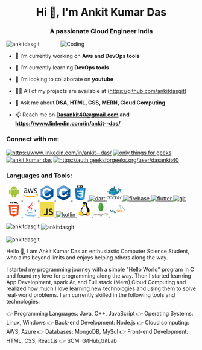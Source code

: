<h1 align="center">Hi 👋, I'm Ankit Kumar Das</h1>
<h3 align="center">A passionate Cloud Engineer India</h3>
<img align="right" alt="Coding" width="360" src="https://cdn.dribbble.com/users/1162077/screenshots/3848914/media/7ed7d5ca074b48b328150e5a231e8d1f.gif">

<p align="left"> <img src="https://komarev.com/ghpvc/?username=ankitdasgit&label=Profile%20views&color=0e75b6&style=flat" alt="ankitdasgit" /> </p>

- 🔭 I’m currently working on **Aws and DevOps tools**

- 🌱 I’m currently learning **DevOps tools**

- 👯 I’m looking to collaborate on **youtube**

- 👨‍💻 All of my projects are available at (https://github.com/ankitdasgit)

- 💬 Ask me about **DSA, HTML, CSS, MERN, Cloud Computing**

- 📫 Reach me on **Dasankit40@gmail.com and  https://www.linkedin.com/in/ankit--das/**



<h3 align="left">Connect with me:</h3>

<p align="left">
<a href="https://linkedin.com/in/https://www.linkedin.com/in/ankit--das/" target="blank"><img align="center" src="https://raw.githubusercontent.com/rahuldkjain/github-profile-readme-generator/master/src/images/icons/Social/linked-in-alt.svg" alt="https://www.linkedin.com/in/ankit--das/" height="30" width="40" /></a>
<a href="https://www.youtube.com/c/only things for geeks" target="blank"><img align="center" src="https://raw.githubusercontent.com/rahuldkjain/github-profile-readme-generator/master/src/images/icons/Social/youtube.svg" alt="only things for geeks" height="30" width="40" /></a>
<a href="https://www.leetcode.com/ankit kumar das" target="blank"><img align="center" src="https://raw.githubusercontent.com/rahuldkjain/github-profile-readme-generator/master/src/images/icons/Social/leet-code.svg" alt="ankit kumar das" height="30" width="40" /></a>
<a href="https://auth.geeksforgeeks.org/user/https://auth.geeksforgeeks.org/user/dasankit40" target="blank"><img align="center" src="https://raw.githubusercontent.com/rahuldkjain/github-profile-readme-generator/master/src/images/icons/Social/geeks-for-geeks.svg" alt="https://auth.geeksforgeeks.org/user/dasankit40" height="30" width="40" /></a>
</p>

<h3 align="left">Languages and Tools:</h3>
<p align="left"> <a href="https://developer.android.com" target="_blank" rel="noreferrer"> <img src="https://raw.githubusercontent.com/devicons/devicon/master/icons/android/android-original-wordmark.svg" alt="android" width="40" height="40"/> </a> <a href="https://aws.amazon.com" target="_blank" rel="noreferrer"> <img src="https://raw.githubusercontent.com/devicons/devicon/master/icons/amazonwebservices/amazonwebservices-original-wordmark.svg" alt="aws" width="40" height="40"/> </a> <a href="https://www.cprogramming.com/" target="_blank" rel="noreferrer"> <img src="https://raw.githubusercontent.com/devicons/devicon/master/icons/c/c-original.svg" alt="c" width="40" height="40"/> </a> <a href="https://www.w3schools.com/cpp/" target="_blank" rel="noreferrer"> <img src="https://raw.githubusercontent.com/devicons/devicon/master/icons/cplusplus/cplusplus-original.svg" alt="cplusplus" width="40" height="40"/> </a> <a href="https://www.w3schools.com/css/" target="_blank" rel="noreferrer"> <img src="https://raw.githubusercontent.com/devicons/devicon/master/icons/css3/css3-original-wordmark.svg" alt="css3" width="40" height="40"/> </a> <a href="https://dart.dev" target="_blank" rel="noreferrer"> <img src="https://www.vectorlogo.zone/logos/dartlang/dartlang-icon.svg" alt="dart" width="40" height="40"/> </a> <a href="https://www.docker.com/" target="_blank" rel="noreferrer"> <img src="https://raw.githubusercontent.com/devicons/devicon/master/icons/docker/docker-original-wordmark.svg" alt="docker" width="40" height="40"/> </a> <a href="https://firebase.google.com/" target="_blank" rel="noreferrer"> <img src="https://www.vectorlogo.zone/logos/firebase/firebase-icon.svg" alt="firebase" width="40" height="40"/> </a> <a href="https://flutter.dev" target="_blank" rel="noreferrer"> <img src="https://www.vectorlogo.zone/logos/flutterio/flutterio-icon.svg" alt="flutter" width="40" height="40"/> </a> <a href="https://git-scm.com/" target="_blank" rel="noreferrer"> <img src="https://www.vectorlogo.zone/logos/git-scm/git-scm-icon.svg" alt="git" width="40" height="40"/> </a> <a href="https://www.w3.org/html/" target="_blank" rel="noreferrer"> <img src="https://raw.githubusercontent.com/devicons/devicon/master/icons/html5/html5-original-wordmark.svg" alt="html5" width="40" height="40"/> </a> <a href="https://www.java.com" target="_blank" rel="noreferrer"> <img src="https://raw.githubusercontent.com/devicons/devicon/master/icons/java/java-original.svg" alt="java" width="40" height="40"/> </a> <a href="https://developer.mozilla.org/en-US/docs/Web/JavaScript" target="_blank" rel="noreferrer"> <img src="https://raw.githubusercontent.com/devicons/devicon/master/icons/javascript/javascript-original.svg" alt="javascript" width="40" height="40"/> </a> <a href="https://kotlinlang.org" target="_blank" rel="noreferrer"> <img src="https://www.vectorlogo.zone/logos/kotlinlang/kotlinlang-icon.svg" alt="kotlin" width="40" height="40"/> </a> <a href="https://www.linux.org/" target="_blank" rel="noreferrer"> <img src="https://raw.githubusercontent.com/devicons/devicon/master/icons/linux/linux-original.svg" alt="linux" width="40" height="40"/> </a> <a href="https://www.mongodb.com/" target="_blank" rel="noreferrer"> <img src="https://raw.githubusercontent.com/devicons/devicon/master/icons/mongodb/mongodb-original-wordmark.svg" alt="mongodb" width="40" height="40"/> </a> <a href="https://www.mysql.com/" target="_blank" rel="noreferrer"> <img src="https://raw.githubusercontent.com/devicons/devicon/master/icons/mysql/mysql-original-wordmark.svg" alt="mysql" width="40" height="40"/> </a> </p>

<p><img align="left" src="https://github-readme-stats.vercel.app/api/top-langs?username=ankitdasgit&show_icons=true&locale=en&layout=compact" alt="ankitdasgit" /></p>

<p>&nbsp;<img align="center" src="https://github-readme-stats.vercel.app/api?username=ankitdasgit&show_icons=true&locale=en" alt="ankitdasgit" /></p>

<p><img align="center" src="https://github-readme-streak-stats.herokuapp.com/?user=ankitdasgit&" alt="ankitdasgit" /></p>


<p>Hello 👦️, I am Ankit Kumar Das an enthusiastic Computer Science Student, who aims beyond limits and enjoys helping others along the way.

I started my programming journey with a simple "Hello World" program in C and found my love for programming along the way. Then I started learning App Development, spark Ar, and Full stack (Mern),Cloud Computing and realized how much I love learning new technologies and using them to solve real-world problems. I am currently skilled in the following tools and technologies:

👉 Programming Languages: Java, C++, JavaScript
👉 Operating Systems: Linux, Windows
👉 Back-end Development: Node.js
👉 Cloud computing: AWS, Azure
👉 Databases: MongoDB, MySql
👉 Front-end Development: HTML, CSS, React.js
👉 SCM: GitHub,GitLab</p>








<!---
ankitdasgit/ankitdasgit is a ✨ special ✨ repository because its `README.md` (this file) appears on your GitHub profile.
You can click the Preview link to take a look at your changes.
--->
